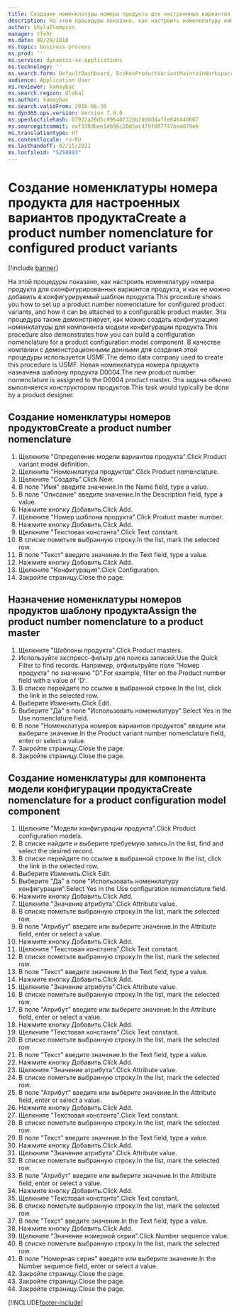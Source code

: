 ```yaml
---
title: Создание номенклатуры номера продукта для настроенных вариантов продукта
description: На этой процедуры показано, как настроить номенклатуру номера продукта для сконфигурированных вариантов продукта, и как ее можно добавить в конфигурируемый шаблон продукта.
author: ShylaThompson
manager: tfehr
ms.date: 08/29/2018
ms.topic: business-process
ms.prod: ''
ms.service: dynamics-ax-applications
ms.technology: ''
ms.search.form: DefaultDashboard, EcoResProductVariantMaintainWorkspace, EcoResNomenclature, EcoResProductListPage, EcoResProductDetails, PCProductConfigurationModelListPage, PCProductConfigurationModelDetails
audience: Application User
ms.reviewer: kamaybac
ms.search.region: Global
ms.author: kamaybac
ms.search.validFrom: 2016-06-30
ms.dyn365.ops.version: Version 7.0.0
ms.openlocfilehash: 07922a20d5c99640f32bb28ddddaffe846440667
ms.sourcegitcommit: eaf330dbee1db96c20d5ac479f007747bea079eb
ms.translationtype: HT
ms.contentlocale: ru-RU
ms.lasthandoff: 02/15/2021
ms.locfileid: "5258883"
---
```

# <a name="create-a-product-number-nomenclature-for-configured-product-variants"></a><span data-ttu-id="c58d1-103">Создание номенклатуры номера продукта для настроенных вариантов продукта</span><span class="sxs-lookup"><span data-stu-id="c58d1-103">Create a product number nomenclature for configured product variants</span></span>

[!include [banner](../../includes/banner.md)]

<span data-ttu-id="c58d1-104">На этой процедуры показано, как настроить номенклатуру номера продукта для сконфигурированных вариантов продукта, и как ее можно добавить в конфигурируемый шаблон продукта.</span><span class="sxs-lookup"><span data-stu-id="c58d1-104">This procedure shows you how to set up a product number nomenclature for configured product variants, and how it can be attached to a configurable product master.</span></span> <span data-ttu-id="c58d1-105">Эта процедура также демонстрирует, как можно создать конфигурацию номенклатуры для компонента модели конфигурации продукта.</span><span class="sxs-lookup"><span data-stu-id="c58d1-105">This procedure also demonstrates how you can build a configuration nomenclature for a product configuration model component.</span></span> <span data-ttu-id="c58d1-106">В качестве компании с демонстрационными данными для создания этой процедуры используется USMF.</span><span class="sxs-lookup"><span data-stu-id="c58d1-106">The demo data company used to create this procedure is USMF.</span></span> <span data-ttu-id="c58d1-107">Новая номенклатура номера продукта назначена шаблону продукта D0004.</span><span class="sxs-lookup"><span data-stu-id="c58d1-107">The new product number nomenclature is assigned to the D0004 product master.</span></span> <span data-ttu-id="c58d1-108">Эта задача обычно выполняется конструктором продуктов.</span><span class="sxs-lookup"><span data-stu-id="c58d1-108">This task would typically be done by a product designer.</span></span>


## <a name="create-a-product-number-nomenclature"></a><span data-ttu-id="c58d1-109">Создание номенклатуры номеров продуктов</span><span class="sxs-lookup"><span data-stu-id="c58d1-109">Create a product number nomenclature</span></span>
1. <span data-ttu-id="c58d1-110">Щелкните "Определение модели вариантов продукта".</span><span class="sxs-lookup"><span data-stu-id="c58d1-110">Click Product variant model definition.</span></span>
2. <span data-ttu-id="c58d1-111">Щелкните "Номенклатура продуктов".</span><span class="sxs-lookup"><span data-stu-id="c58d1-111">Click Product nomenclature.</span></span>
3. <span data-ttu-id="c58d1-112">Щелкните "Создать".</span><span class="sxs-lookup"><span data-stu-id="c58d1-112">Click New.</span></span>
4. <span data-ttu-id="c58d1-113">В поле "Имя" введите значение.</span><span class="sxs-lookup"><span data-stu-id="c58d1-113">In the Name field, type a value.</span></span>
5. <span data-ttu-id="c58d1-114">В поле "Описание" введите значение.</span><span class="sxs-lookup"><span data-stu-id="c58d1-114">In the Description field, type a value.</span></span>
6. <span data-ttu-id="c58d1-115">Нажмите кнопку Добавить.</span><span class="sxs-lookup"><span data-stu-id="c58d1-115">Click Add.</span></span>
7. <span data-ttu-id="c58d1-116">Щелкните "Номер шаблона продукта".</span><span class="sxs-lookup"><span data-stu-id="c58d1-116">Click Product master number.</span></span>
8. <span data-ttu-id="c58d1-117">Нажмите кнопку Добавить.</span><span class="sxs-lookup"><span data-stu-id="c58d1-117">Click Add.</span></span>
9. <span data-ttu-id="c58d1-118">Щелкните "Текстовая константа".</span><span class="sxs-lookup"><span data-stu-id="c58d1-118">Click Text constant.</span></span>
10. <span data-ttu-id="c58d1-119">В списке пометьте выбранную строку.</span><span class="sxs-lookup"><span data-stu-id="c58d1-119">In the list, mark the selected row.</span></span>
11. <span data-ttu-id="c58d1-120">В поле "Текст" введите значение.</span><span class="sxs-lookup"><span data-stu-id="c58d1-120">In the Text field, type a value.</span></span>
12. <span data-ttu-id="c58d1-121">Нажмите кнопку Добавить.</span><span class="sxs-lookup"><span data-stu-id="c58d1-121">Click Add.</span></span>
13. <span data-ttu-id="c58d1-122">Щелкните "Конфигурация".</span><span class="sxs-lookup"><span data-stu-id="c58d1-122">Click Configuration.</span></span>
14. <span data-ttu-id="c58d1-123">Закройте страницу.</span><span class="sxs-lookup"><span data-stu-id="c58d1-123">Close the page.</span></span>

## <a name="assign-the-product-number-nomenclature-to-a-product-master"></a><span data-ttu-id="c58d1-124">Назначение номенклатуры номеров продуктов шаблону продукта</span><span class="sxs-lookup"><span data-stu-id="c58d1-124">Assign the product number nomenclature to a product master</span></span>
1. <span data-ttu-id="c58d1-125">Щелкните "Шаблоны продукта".</span><span class="sxs-lookup"><span data-stu-id="c58d1-125">Click Product masters.</span></span>
2. <span data-ttu-id="c58d1-126">Используйте экспресс-фильтр для поиска записей.</span><span class="sxs-lookup"><span data-stu-id="c58d1-126">Use the Quick Filter to find records.</span></span> <span data-ttu-id="c58d1-127">Например, отфильтруйте поле "Номер продукта" по значению "D".</span><span class="sxs-lookup"><span data-stu-id="c58d1-127">For example, filter on the Product number field with a value of 'D'.</span></span>
3. <span data-ttu-id="c58d1-128">В списке перейдите по ссылке в выбранной строке.</span><span class="sxs-lookup"><span data-stu-id="c58d1-128">In the list, click the link in the selected row.</span></span>
4. <span data-ttu-id="c58d1-129">Выберите Изменить.</span><span class="sxs-lookup"><span data-stu-id="c58d1-129">Click Edit.</span></span>
5. <span data-ttu-id="c58d1-130">Выберите "Да" в поле "Использовать номенклатуру".</span><span class="sxs-lookup"><span data-stu-id="c58d1-130">Select Yes in the Use nomenclature field.</span></span>
6. <span data-ttu-id="c58d1-131">В поле "Номенклатура номеров вариантов продуктов" введите или выберите значение.</span><span class="sxs-lookup"><span data-stu-id="c58d1-131">In the Product variant number nomenclature field, enter or select a value.</span></span>
7. <span data-ttu-id="c58d1-132">Закройте страницу.</span><span class="sxs-lookup"><span data-stu-id="c58d1-132">Close the page.</span></span>
8. <span data-ttu-id="c58d1-133">Закройте страницу.</span><span class="sxs-lookup"><span data-stu-id="c58d1-133">Close the page.</span></span>

## <a name="create-nomenclature-for-a-product-configuration-model-component"></a><span data-ttu-id="c58d1-134">Создание номенклатуры для компонента модели конфигурации продукта</span><span class="sxs-lookup"><span data-stu-id="c58d1-134">Create nomenclature for a product configuration model component</span></span>
1. <span data-ttu-id="c58d1-135">Щелкните "Модели конфигурации продукта".</span><span class="sxs-lookup"><span data-stu-id="c58d1-135">Click Product configuration models.</span></span>
2. <span data-ttu-id="c58d1-136">В списке найдите и выберите требуемую запись.</span><span class="sxs-lookup"><span data-stu-id="c58d1-136">In the list, find and select the desired record.</span></span>
3. <span data-ttu-id="c58d1-137">В списке перейдите по ссылке в выбранной строке.</span><span class="sxs-lookup"><span data-stu-id="c58d1-137">In the list, click the link in the selected row.</span></span>
4. <span data-ttu-id="c58d1-138">Выберите Изменить.</span><span class="sxs-lookup"><span data-stu-id="c58d1-138">Click Edit.</span></span>
5. <span data-ttu-id="c58d1-139">Выберите "Да" в поле "Использовать номенклатуру конфигурации".</span><span class="sxs-lookup"><span data-stu-id="c58d1-139">Select Yes in the Use configuration nomenclature field.</span></span>
6. <span data-ttu-id="c58d1-140">Нажмите кнопку Добавить.</span><span class="sxs-lookup"><span data-stu-id="c58d1-140">Click Add.</span></span>
7. <span data-ttu-id="c58d1-141">Щелкните "Значение атрибута".</span><span class="sxs-lookup"><span data-stu-id="c58d1-141">Click Attribute value.</span></span>
8. <span data-ttu-id="c58d1-142">В списке пометьте выбранную строку.</span><span class="sxs-lookup"><span data-stu-id="c58d1-142">In the list, mark the selected row.</span></span>
9. <span data-ttu-id="c58d1-143">В поле "Атрибут" введите или выберите значение.</span><span class="sxs-lookup"><span data-stu-id="c58d1-143">In the Attribute field, enter or select a value.</span></span>
10. <span data-ttu-id="c58d1-144">Нажмите кнопку Добавить.</span><span class="sxs-lookup"><span data-stu-id="c58d1-144">Click Add.</span></span>
11. <span data-ttu-id="c58d1-145">Щелкните "Текстовая константа".</span><span class="sxs-lookup"><span data-stu-id="c58d1-145">Click Text constant.</span></span>
12. <span data-ttu-id="c58d1-146">В списке пометьте выбранную строку.</span><span class="sxs-lookup"><span data-stu-id="c58d1-146">In the list, mark the selected row.</span></span>
13. <span data-ttu-id="c58d1-147">В поле "Текст" введите значение.</span><span class="sxs-lookup"><span data-stu-id="c58d1-147">In the Text field, type a value.</span></span>
14. <span data-ttu-id="c58d1-148">Нажмите кнопку Добавить.</span><span class="sxs-lookup"><span data-stu-id="c58d1-148">Click Add.</span></span>
15. <span data-ttu-id="c58d1-149">Щелкните "Значение атрибута".</span><span class="sxs-lookup"><span data-stu-id="c58d1-149">Click Attribute value.</span></span>
16. <span data-ttu-id="c58d1-150">В списке пометьте выбранную строку.</span><span class="sxs-lookup"><span data-stu-id="c58d1-150">In the list, mark the selected row.</span></span>
17. <span data-ttu-id="c58d1-151">В поле "Атрибут" введите или выберите значение.</span><span class="sxs-lookup"><span data-stu-id="c58d1-151">In the Attribute field, enter or select a value.</span></span>
18. <span data-ttu-id="c58d1-152">Нажмите кнопку Добавить.</span><span class="sxs-lookup"><span data-stu-id="c58d1-152">Click Add.</span></span>
19. <span data-ttu-id="c58d1-153">Щелкните "Текстовая константа".</span><span class="sxs-lookup"><span data-stu-id="c58d1-153">Click Text constant.</span></span>
20. <span data-ttu-id="c58d1-154">В списке пометьте выбранную строку.</span><span class="sxs-lookup"><span data-stu-id="c58d1-154">In the list, mark the selected row.</span></span>
21. <span data-ttu-id="c58d1-155">В поле "Текст" введите значение.</span><span class="sxs-lookup"><span data-stu-id="c58d1-155">In the Text field, type a value.</span></span>
22. <span data-ttu-id="c58d1-156">Нажмите кнопку Добавить.</span><span class="sxs-lookup"><span data-stu-id="c58d1-156">Click Add.</span></span>
23. <span data-ttu-id="c58d1-157">Щелкните "Значение атрибута".</span><span class="sxs-lookup"><span data-stu-id="c58d1-157">Click Attribute value.</span></span>
24. <span data-ttu-id="c58d1-158">В списке пометьте выбранную строку.</span><span class="sxs-lookup"><span data-stu-id="c58d1-158">In the list, mark the selected row.</span></span>
25. <span data-ttu-id="c58d1-159">В поле "Атрибут" введите или выберите значение.</span><span class="sxs-lookup"><span data-stu-id="c58d1-159">In the Attribute field, enter or select a value.</span></span>
26. <span data-ttu-id="c58d1-160">Нажмите кнопку Добавить.</span><span class="sxs-lookup"><span data-stu-id="c58d1-160">Click Add.</span></span>
27. <span data-ttu-id="c58d1-161">Щелкните "Текстовая константа".</span><span class="sxs-lookup"><span data-stu-id="c58d1-161">Click Text constant.</span></span>
28. <span data-ttu-id="c58d1-162">В списке пометьте выбранную строку.</span><span class="sxs-lookup"><span data-stu-id="c58d1-162">In the list, mark the selected row.</span></span>
29. <span data-ttu-id="c58d1-163">В поле "Текст" введите значение.</span><span class="sxs-lookup"><span data-stu-id="c58d1-163">In the Text field, type a value.</span></span>
30. <span data-ttu-id="c58d1-164">Нажмите кнопку Добавить.</span><span class="sxs-lookup"><span data-stu-id="c58d1-164">Click Add.</span></span>
31. <span data-ttu-id="c58d1-165">Щелкните "Значение атрибута".</span><span class="sxs-lookup"><span data-stu-id="c58d1-165">Click Attribute value.</span></span>
32. <span data-ttu-id="c58d1-166">В списке пометьте выбранную строку.</span><span class="sxs-lookup"><span data-stu-id="c58d1-166">In the list, mark the selected row.</span></span>
33. <span data-ttu-id="c58d1-167">В поле "Атрибут" введите или выберите значение.</span><span class="sxs-lookup"><span data-stu-id="c58d1-167">In the Attribute field, enter or select a value.</span></span>
34. <span data-ttu-id="c58d1-168">Нажмите кнопку Добавить.</span><span class="sxs-lookup"><span data-stu-id="c58d1-168">Click Add.</span></span>
35. <span data-ttu-id="c58d1-169">Щелкните "Текстовая константа".</span><span class="sxs-lookup"><span data-stu-id="c58d1-169">Click Text constant.</span></span>
36. <span data-ttu-id="c58d1-170">В списке пометьте выбранную строку.</span><span class="sxs-lookup"><span data-stu-id="c58d1-170">In the list, mark the selected row.</span></span>
37. <span data-ttu-id="c58d1-171">В поле "Текст" введите значение.</span><span class="sxs-lookup"><span data-stu-id="c58d1-171">In the Text field, type a value.</span></span>
38. <span data-ttu-id="c58d1-172">Нажмите кнопку Добавить.</span><span class="sxs-lookup"><span data-stu-id="c58d1-172">Click Add.</span></span>
39. <span data-ttu-id="c58d1-173">Щелкните "Значение номерной серии".</span><span class="sxs-lookup"><span data-stu-id="c58d1-173">Click Number sequence value.</span></span>
40. <span data-ttu-id="c58d1-174">В списке пометьте выбранную строку.</span><span class="sxs-lookup"><span data-stu-id="c58d1-174">In the list, mark the selected row.</span></span>
41. <span data-ttu-id="c58d1-175">В поле "Номерная серия" введите или выберите значение.</span><span class="sxs-lookup"><span data-stu-id="c58d1-175">In the Number sequence field, enter or select a value.</span></span>
42. <span data-ttu-id="c58d1-176">Закройте страницу.</span><span class="sxs-lookup"><span data-stu-id="c58d1-176">Close the page.</span></span>
43. <span data-ttu-id="c58d1-177">Закройте страницу.</span><span class="sxs-lookup"><span data-stu-id="c58d1-177">Close the page.</span></span>
44. <span data-ttu-id="c58d1-178">Закройте страницу.</span><span class="sxs-lookup"><span data-stu-id="c58d1-178">Close the page.</span></span>



[!INCLUDE[footer-include](../../../includes/footer-banner.md)]